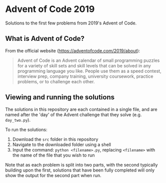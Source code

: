 # Advent of Code 2019

Solutions to the first few problems from 2019's Advent of Code.

## What is Advent of Code?

From the official website (https://adventofcode.com/2019/about):

> Advent of Code is an Advent calendar of small programming puzzles for a variety of skill sets and skill levels that can be solved in any programming language you like. People use them as a speed contest, interview prep, company training, university coursework, practice problems, or to challenge each other.

## Viewing and running the solutions

The solutions in this repository are each contained in a single file, and are named after the 'day' of the Advent challenge that they solve (e.g. ```day_two.py```).

To run the solutions:

1. Download the ```src``` folder in this repository
2. Navigate to the downloaded folder using a shell
3. Input the command: ```python <filename>.py```, replacing ```<filename>``` with the name of the file that you wish to run

Note that as each problem is split into two parts, with the second typically building upon the first, solutions that have been fully completed will only show the output for the second part when run.
